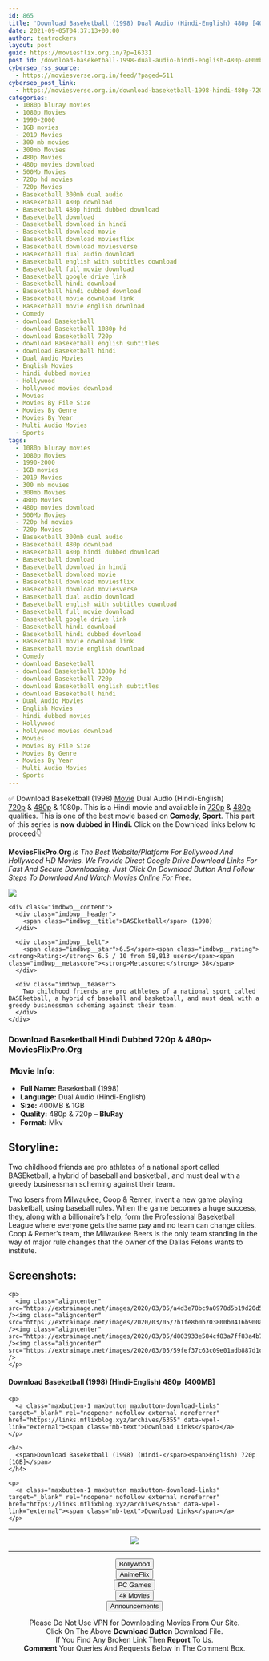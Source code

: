 ```yaml
---
id: 865
title: 'Download Baseketball (1998) Dual Audio (Hindi-English) 480p [400MB] || 720p [1GB]'
date: 2021-09-05T04:37:13+00:00
author: tentrockers
layout: post
guid: https://moviesflix.org.in/?p=16331
post id: /download-baseketball-1998-dual-audio-hindi-english-480p-400mb-720p-1gb/
cyberseo_rss_source:
  - https://moviesverse.org.in/feed/?paged=511
cyberseo_post_link:
  - https://moviesverse.org.in/download-baseketball-1998-hindi-480p-720p/
categories:
  - 1080p bluray movies
  - 1080p Movies
  - 1990-2000
  - 1GB movies
  - 2019 Movies
  - 300 mb movies
  - 300mb Movies
  - 480p Movies
  - 480p movies download
  - 500Mb Movies
  - 720p hd movies
  - 720p Movies
  - Baseketball 300mb dual audio
  - Baseketball 480p download
  - Baseketball 480p hindi dubbed download
  - Baseketball download
  - Baseketball download in hindi
  - Baseketball download movie
  - Baseketball download moviesflix
  - Baseketball download moviesverse
  - Baseketball dual audio download
  - Baseketball english with subtitles download
  - Baseketball full movie download
  - Baseketball google drive link
  - Baseketball hindi download
  - Baseketball hindi dubbed download
  - Baseketball movie download link
  - Baseketball movie english download
  - Comedy
  - download Baseketball
  - download Baseketball 1080p hd
  - download Baseketball 720p
  - download Baseketball english subtitles
  - download Baseketball hindi
  - Dual Audio Movies
  - English Movies
  - hindi dubbed movies
  - Hollywood
  - hollywood movies download
  - Movies
  - Movies By File Size
  - Movies By Genre
  - Movies By Year
  - Multi Audio Movies
  - Sports
tags:
  - 1080p bluray movies
  - 1080p Movies
  - 1990-2000
  - 1GB movies
  - 2019 Movies
  - 300 mb movies
  - 300mb Movies
  - 480p Movies
  - 480p movies download
  - 500Mb Movies
  - 720p hd movies
  - 720p Movies
  - Baseketball 300mb dual audio
  - Baseketball 480p download
  - Baseketball 480p hindi dubbed download
  - Baseketball download
  - Baseketball download in hindi
  - Baseketball download movie
  - Baseketball download moviesflix
  - Baseketball download moviesverse
  - Baseketball dual audio download
  - Baseketball english with subtitles download
  - Baseketball full movie download
  - Baseketball google drive link
  - Baseketball hindi download
  - Baseketball hindi dubbed download
  - Baseketball movie download link
  - Baseketball movie english download
  - Comedy
  - download Baseketball
  - download Baseketball 1080p hd
  - download Baseketball 720p
  - download Baseketball english subtitles
  - download Baseketball hindi
  - Dual Audio Movies
  - English Movies
  - hindi dubbed movies
  - Hollywood
  - hollywood movies download
  - Movies
  - Movies By File Size
  - Movies By Genre
  - Movies By Year
  - Multi Audio Movies
  - Sports
---
```

<div class="thecontent clearfix">
  <p>
    ✅ Download Baseketball (1998) <a href="https://moviesverse.org.in/category/movies/" data-wpel-link="internal">Movie</a> Dual Audio (Hindi-English) <a href="https://moviesverse.org.in/720p-movies/" data-wpel-link="internal">720p</a>&nbsp;&&nbsp;<a href="https://moviesverse.org.in/480p-movies/" data-wpel-link="internal">480p</a> & 1080p. This is a Hindi movie and available in <a href="https://moviesverse.org.in/720p-movies/" data-wpel-link="internal">720p</a>&nbsp;&&nbsp;<a href="https://moviesverse.org.in/480p-movies/" data-wpel-link="internal">480p</a> qualities. This is one of the best movie based on <strong>Comedy, Sport</strong>. This part of this series is <strong>now dubbed in <span>Hindi.&nbsp;</span></strong><span>Click on the Download links below to proceed👇</span>
  </p>
  
  <p>
    <strong><span>MoviesFlixPro.Org&nbsp;</span></strong><em>is The Best Website/Platform For Bollywood And Hollywood HD Movies. We Provide Direct Google Drive Download Links For Fast And Secure Downloading. Just Click On Download Button And Follow Steps To&nbsp;Download And Watch Movies Online For Free.</em>
  </p>
  
  <div class="imdbwp imdbwp--movie dark">
    <div class="imdbwp__thumb">
      <a class="imdbwp__link" target="_blank" title="BASEketball" href="https://www.imdb.com/title/tt0131857/" rel="nofollow external noopener noreferrer" data-wpel-link="external"><img class="imdbwp__img" src="https://m.media-amazon.com/images/M/MV5BMmZjZDg2ZjItYTVkNC00YWRmLThmZTMtNTYxNTI5MWM4NjU4XkEyXkFqcGdeQXVyMTQxNzMzNDI@._V1_SX300.jpg" /></a>
    </div>
    
    <div class="imdbwp__content">
      <div class="imdbwp__header">
        <span class="imdbwp__title">BASEketball</span> (1998)
      </div>
      
      <div class="imdbwp__belt">
        <span class="imdbwp__star">6.5</span><span class="imdbwp__rating"><strong>Rating:</strong> 6.5 / 10 from 58,813 users</span><span class="imdbwp__metascore"><strong>Metascore:</strong> 38</span>
      </div>
      
      <div class="imdbwp__teaser">
        Two childhood friends are pro athletes of a national sport called BASEketball, a hybrid of baseball and basketball, and must deal with a greedy businessman scheming against their team.
      </div>
    </div>
  </div>
  
  <h3>
    <span>Download Baseketball Hindi Dubbed 720p & 480p~ MoviesFlixPro.Org</span>
  </h3>
  
  <h3>
    <span>&nbsp;Movie Info:&nbsp;</span>
  </h3>
  
  <ul>
    <li>
      <strong>Full Name: </strong>Baseketball (1998)
    </li>
    <li>
      <strong>Language:</strong> Dual Audio (Hindi-English)
    </li>
    <li>
      <strong>Size:</strong> 400MB & 1GB
    </li>
    <li>
      <strong>Quality:</strong> 480p & 720p – <span><strong>BluRay</strong></span>
    </li>
    <li>
      <strong>Format:</strong>&nbsp;Mkv
    </li>
  </ul>
  
  <h2>
    <span>Storyline:</span>
  </h2>
  
  <p>
    Two childhood friends are pro athletes of a national sport called BASEketball, a hybrid of baseball and basketball, and must deal with a greedy businessman scheming against their team.
  </p>
  
  <div>
    Two losers from Milwaukee, Coop & Remer, invent a new game playing basketball, using baseball rules. When the game becomes a huge success, they, along with a billionaire’s help, form the Professional Baseketball League where everyone gets the same pay and no team can change cities. Coop & Remer’s team, the Milwaukee Beers is the only team standing in the way of major rule changes that the owner of the Dallas Felons wants to institute.
  </div>
  
  <div class="summary_text">
    <h2>
      <span>Screenshots:</span>
    </h2>
    
    <p>
      <img class="aligncenter" src="https://extraimage.net/images/2020/03/05/a4d3e78bc9a0978d5b19d20d5b76c239.jpg" /><img class="aligncenter" src="https://extraimage.net/images/2020/03/05/7b1fe8b0b703800b0416b900a2b9ada6.jpg" /><img class="aligncenter" src="https://extraimage.net/images/2020/03/05/d803933e584cf83a7ff83a4b759302d9.jpg" /><img class="aligncenter" src="https://extraimage.net/images/2020/03/05/59fef37c63c09e01adb887d1c543ae44.jpg" />
    </p>
  </div>
  
  <div class="inline canwrap">
    <h4>
      <span>Download Baseketball (1998) (Hindi-English) </span><span>480p&nbsp; [400MB]</span>
    </h4>
    
    <p>
      <a class="maxbutton-1 maxbutton maxbutton-download-links" target="_blank" rel="noopener nofollow external noreferrer" href="https://links.mflixblog.xyz/archives/6355" data-wpel-link="external"><span class="mb-text">Download Links</span></a>
    </p>
    
    <h4>
      <span>Download Baseketball (1998) (Hindi-</span><span>English) 720p [1GB]</span>
    </h4>
    
    <p>
      <a class="maxbutton-1 maxbutton maxbutton-download-links" target="_blank" rel="noopener nofollow external noreferrer" href="https://links.mflixblog.xyz/archives/6356" data-wpel-link="external"><span class="mb-text">Download Links</span></a>
    </p>
  </div>
</div>

<center>
  </p> 
  
  <hr />
  
  <p>
    <a href="http://gdrivepro.xyz/join.php" data-wpel-link="external" target="_blank" rel="nofollow external noopener noreferrer"><img src="https://i.imgur.com/FhMdWdW.png" /></a>
  </p>
  
  <hr />
  
  <p>
    <a href="https://dogemovies.xyz" target="_blank" data-wpel-link="external" rel="nofollow external noopener noreferrer"><button class="button button5">Bollywood</button></a><br /> <a href="https://animeflix.in" target="_blank" data-wpel-link="external" rel="nofollow external noopener noreferrer"><button class="button button5">AnimeFlix</button></a><br /> <a href="https://gamesflix.net/" target="_blank" data-wpel-link="external" rel="nofollow external noopener noreferrer"><button class="button button5">PC Games</button></a><br /> <a href="https://uhdmovies.in" target="_blank" data-wpel-link="external" rel="nofollow external noopener noreferrer"><button class="button button5">4k Movies</button></a><br /> <a href="https://moviesverse.org.in/announcements/" target="_blank" data-wpel-link="internal" rel="noopener"><button class="button button5">Announcements</button></a>
  </p>
  
  <div class="alert alert-danger">
    Please Do Not Use VPN for Downloading Movies From Our Site.
  </div>
  
  <div class="alert alert-success">
    Click On The Above <strong>Download Button</strong> Download File.
  </div>
  
  <div class="alert alert-warning">
    If You Find Any Broken Link Then <strong>Report</strong> To Us.
  </div>
  
  <div class="alert alert-info">
    <strong>Comment</strong> Your Queries And Requests Below In The Comment Box.
  </div>
  
  <p>
    </center>
  </p>